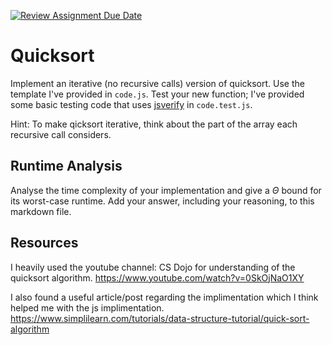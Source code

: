 [![Review Assignment Due Date](https://classroom.github.com/assets/deadline-readme-button-24ddc0f5d75046c5622901739e7c5dd533143b0c8e959d652212380cedb1ea36.svg)](https://classroom.github.com/a/ZLHpg3lN)

# Quicksort

Implement an iterative (no recursive calls) version of quicksort. Use the
template I've provided in `code.js`. Test your new function; I've provided some
basic testing code that uses [jsverify](https://jsverify.github.io/) in
`code.test.js`.

Hint: To make qicksort iterative, think about the part of the array each
recursive call considers.

## Runtime Analysis

Analyse the time complexity of your implementation and give a $\Theta$ bound for
its worst-case runtime. Add your answer, including your reasoning, to this
markdown file.

## Resources

I heavily used the youtube channel: CS Dojo for understanding of the quicksort algorithm.
https://www.youtube.com/watch?v=0SkOjNaO1XY

I also found a useful article/post regarding the implimentation which I think helped me with the js implimentation.
https://www.simplilearn.com/tutorials/data-structure-tutorial/quick-sort-algorithm

